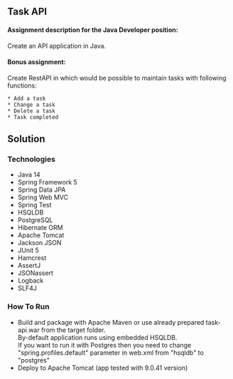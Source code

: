 Task API
-----------------------
#### Assignment description for the Java Developer position:
Create an API application in Java.

#### Bonus assignment: 
Create RestAPI in which would be possible to maintain tasks with following functions:

    * Add a task
    * Change a task
    * Delete a task
    * Task completed

## Solution

### Technologies

- Java 14
- Spring Framework 5
- Spring Data JPA
- Spring Web MVC
- Spring Test
- HSQLDB
- PostgreSQL
- Hibernate ORM
- Apache Tomcat
- Jackson JSON
- JUnit 5
- Hamcrest
- AssertJ
- JSONassert
- Logback
- SLF4J

### How To Run

* Build and package with Apache Maven or use already prepared task-api.war from the target folder.  
  By-default application runs using embedded HSQLDB.  
  If you want to run it with Postgres then you need to change "spring.profiles.default" parameter in web.xml from "hsqldb" to "postgres"
* Deploy to Apache Tomcat (app tested with 9.0.41 version)